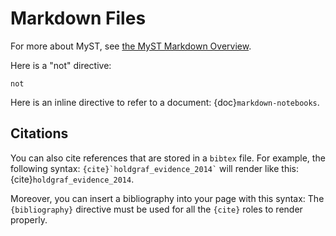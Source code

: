 # Markdown Files

For more about MyST, see [the MyST Markdown Overview](https://jupyterbook.org/content/myst.html).

Here is a "not" directive:

```{note}
not
```

Here is an inline directive to refer to a document: {doc}`markdown-notebooks`.

## Citations

You can also cite references that are stored in a `bibtex` file. For example,
the following syntax: `` {cite}`holdgraf_evidence_2014` `` will render like
this: {cite}`holdgraf_evidence_2014`.

Moreover, you can insert a bibliography into your page with this syntax:
The `{bibliography}` directive must be used for all the `{cite}` roles to
render properly.

```{bibliography}
```
